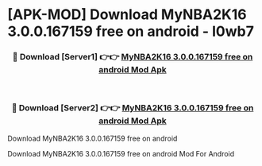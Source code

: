# [APK-MOD] Download MyNBA2K16 3.0.0.167159 free on android - l0wb7


<div align="center">
<h3>🔴 Download [Server1] 👉👉 <a href="https://apk-comot.site?title=MyNBA2K16_3.0.0.167159_free_on_android">MyNBA2K16 3.0.0.167159 free on android Mod Apk</a></h3><br>
<h3>🔴 Download [Server2] 👉👉 <a href="https://apk-comot.site?title=MyNBA2K16_3.0.0.167159_free_on_android">MyNBA2K16 3.0.0.167159 free on android Mod Apk</a></h3>
</div>



Download MyNBA2K16 3.0.0.167159 free on android 

Download MyNBA2K16 3.0.0.167159 free on android Mod For Android